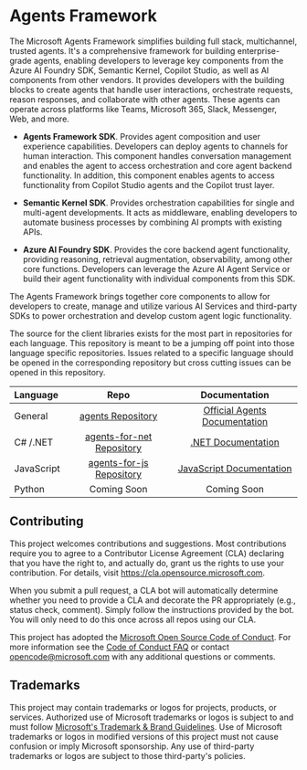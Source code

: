 # Agents Framework

The Microsoft Agents Framework simplifies building full stack, multichannel, trusted agents. It's a comprehensive framework for building enterprise-grade agents, enabling developers to leverage key components from the Azure AI Foundry SDK, Semantic Kernel, Copilot Studio, as well as AI components from other vendors. It provides developers with the building blocks to create agents that handle user interactions, orchestrate requests, reason responses, and collaborate with other agents. These agents can operate across platforms like Teams, Microsoft 365, Slack, Messenger, Web, and more.

* **Agents Framework SDK**. Provides agent composition and user experience capabilities. Developers can deploy agents to channels for human interaction. This component handles conversation management and enables the agent to access orchestration and core agent backend functionality. In addition, this component enables agents to access functionality from Copilot Studio agents and the Copilot trust layer.

* **Semantic Kernel SDK**. Provides orchestration capabilities for single and multi-agent developments. It acts as middleware, enabling developers to automate business processes by combining AI prompts with existing APIs.

* **Azure AI Foundry SDK**. Provides the core backend agent functionality, providing reasoning, retrieval augmentation, observability, among other core functions. Developers can leverage the Azure AI Agent Service or build their agent functionality with individual components from this SDK. 

The Agents Framework brings together core components to allow for developers to create, manage and utilize various AI Services and third-party SDKs to power orchestration and develop custom agent logic functionality.

The source for the client libraries exists for the most part in repositories for each language. This repository is meant to be a jumping off point into those language specific repositories. Issues related to a specific language should be opened in the corresponding repository but cross cutting issues can be opened in this repository.

| Language    | Repo                             | Documentation                    |
|:------------|:--------------------------------:|:--------------------------------:|
| General     |[agents Repository]               | [Official Agents Documentation]   |
| C# /.NET    |[agents-for-net Repository]       | [.NET Documentation]             |
| JavaScript  |[agents-for-js Repository]        | [JavaScript Documentation]       |
| Python      |Coming Soon    | Coming Soon           |

## Contributing

This project welcomes contributions and suggestions.  Most contributions require you to agree to a
Contributor License Agreement (CLA) declaring that you have the right to, and actually do, grant us
the rights to use your contribution. For details, visit https://cla.opensource.microsoft.com.

When you submit a pull request, a CLA bot will automatically determine whether you need to provide
a CLA and decorate the PR appropriately (e.g., status check, comment). Simply follow the instructions
provided by the bot. You will only need to do this once across all repos using our CLA.

This project has adopted the [Microsoft Open Source Code of Conduct](https://opensource.microsoft.com/codeofconduct/).
For more information see the [Code of Conduct FAQ](https://opensource.microsoft.com/codeofconduct/faq/) or
contact [opencode@microsoft.com](mailto:opencode@microsoft.com) with any additional questions or comments.

## Trademarks

This project may contain trademarks or logos for projects, products, or services. Authorized use of Microsoft 
trademarks or logos is subject to and must follow 
[Microsoft's Trademark & Brand Guidelines](https://www.microsoft.com/en-us/legal/intellectualproperty/trademarks/usage/general).
Use of Microsoft trademarks or logos in modified versions of this project must not cause confusion or imply Microsoft sponsorship.
Any use of third-party trademarks or logos are subject to those third-party's policies.

[agents Repository]: https://github.com/Microsoft/Agents
[agents-for-net Repository]: https://github.com/Microsoft/Agents-for-net
[agents-for-js Repository]: https://github.com/Microsoft/Agents-for-js
[agents-for-python Repository]: https://github.com/Microsoft/Agents-for-python

[Official Agents Documentation]: https://aka.ms/AgentsFramework
[.NET Documentation]: https://aka.ms/Agents-net-docs
[JavaScript Documentation]: https://aka.ms/agents-js-docs
[Python Documentation]: https://aka.ms/agents-python-docs
